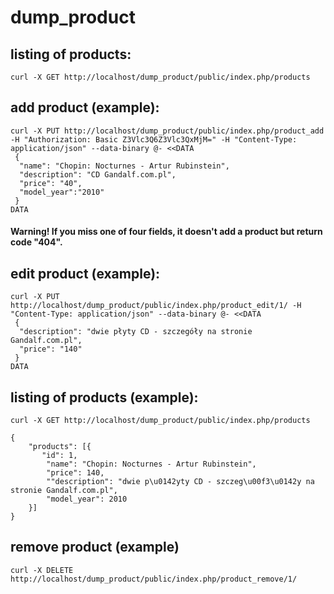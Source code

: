 # dump_product 
## listing of products:
```
curl -X GET http://localhost/dump_product/public/index.php/products
``` 
## add product (example):
```
curl -X PUT http://localhost/dump_product/public/index.php/product_add -H "Authorization: Basic Z3Vlc3Q6Z3Vlc3QxMjM=" -H "Content-Type: application/json" --data-binary @- <<DATA
 {
  "name": "Chopin: Nocturnes - Artur Rubinstein",
  "description": "CD Gandalf.com.pl",
  "price": "40",
  "model_year":"2010"
 }
DATA
 ```
#### Warning! If you miss one of four fields, it doesn't add a product but return code "404".

## edit product (example):
```
curl -X PUT http://localhost/dump_product/public/index.php/product_edit/1/ -H "Content-Type: application/json" --data-binary @- <<DATA
 {
  "description": "dwie płyty CD - szczegóły na stronie Gandalf.com.pl",
  "price": "140"
 }
DATA
```
## listing of products (example):
```
curl -X GET http://localhost/dump_product/public/index.php/products 
```
```
{
    "products": [{
       "id": 1,
        "name": "Chopin: Nocturnes - Artur Rubinstein",
        "price": 140,
        ""description": "dwie p\u0142yty CD - szczeg\u00f3\u0142y na stronie Gandalf.com.pl",
        "model_year": 2010
    }]
}
```
## remove product (example)
```
curl -X DELETE http://localhost/dump_product/public/index.php/product_remove/1/ 
```
